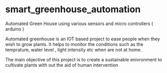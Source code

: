 # smart_greenhouse_automation
Automated Green House using various sensors and micro controllers ( arduino ) 

Automated greenhouse is an IOT based project to ease people when they wish to grow plants. It helps to monitor the conditions such as the temprature, water level , light intensity etc when are not at home. 

The main objective of this project is to create a sustainable enivronment to cultivate plants with out the aid of human intervention

